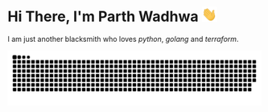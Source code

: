 <h1>Hi There, I'm Parth Wadhwa <img  src="https://raw.githubusercontent.com/ABSphreak/ABSphreak/master/gifs/Hi.gif" width="30px"></h1>

I am just another blacksmith who loves _python_, _golang_ and _terraform_. <br>

<p align="center">
  <img src="https://raw.githubusercontent.com/parthw/parthw/output/github-contribution-grid-snake.svg" />
</p>
